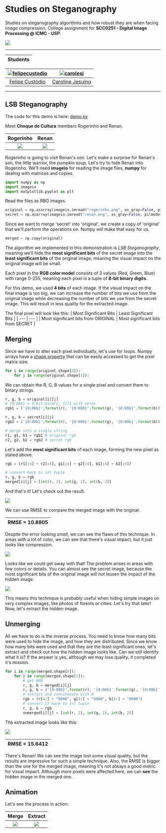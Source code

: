 # Studies on Steganography

Studies on steganography algorithms and how robust they are when facing image compression. College assignment for **SCC0251 - Digital Image Processing @ ICMC - USP**.

<p align="left">
  <img src="http://ForTheBadge.com/images/badges/made-with-python.svg"/>
</p>

<hr>

|   Students |
| --- |


| [![felipecustodio](https://avatars0.githubusercontent.com/u/4261743?v=4&s=80)](https://github.com/felipecustodio) | [![carolesj](https://avatars0.githubusercontent.com/u/12941891?&v=4&s=80)](https://github.com/carolesj) |
|:-----------------------------------------------------------------------------------------------------------------:|:-------------------------------------------------------------------------------------------------------:|
|                                [Felipe Custódio](https://github.com/felipecustodio)                                |                           [Caroline Jesuíno](https://github.com/carolesj)                           |

<hr>


## LSB Steganography

The code for this demo is here: [demo.py](https://github.com/felipecustodio/steganography/blob/master/demo.py)

Meet **Choque de Cultura** members Rogerinho and Renan.


Rogerinho           |  Renan
:-------------------------:|:-------------------------:
![](rogerinho.png)  |  ![](renan.png)


Rogerinho is going to visit Renan's son. Let's make a surprise for Renan's son, the little warrior, the pumpkin soup.
Let's try to hide Renan into Rogerinho.
We'll need **imageio** for reading the image files, **numpy** for dealing with matrices and copies.


```python
import numpy as np
import imageio
import matplotlib.pyplot as plt
```

Read the files as RBG images.

```python
original = np.asarray(imageio.imread("rogerinho.png", as_gray=False, pilmode="RGB"))
secret = np.asarray(imageio.imread("renan.png", as_gray=False, pilmode="RGB"))
```

Since we want to merge 'secret' into 'original', we create a copy of 'original' that we'll perform the operations on. Numpy will make that easy for us.

```python
merged = np.copy(original)
```

The algorithm we implemented in this demonstration is *LSB Steganography*, meaning we'll hide the **most significant bits** of the secret image into the **least significant bits** of the original image, meaning the visual impact on the original image will be small.

Each pixel in the **RGB color model** consists of 3 values (Red, Green, Blue) with range 0-255, meaning each pixel is a tuple of **8-bit binary digits**.

For this demo, we used **4 bits** of each image. If the visual impact on the final image is too big, we can increase the number of bits we use from the original image while decreasing the number of bits we use from the secret image. This will result in less quality for the extracted image.


The final pixel will look like this:
|  Most Significant Bits   |  Least Significant Bits   |
| --- | --- |
|   Most significant bits from ORIGINAL  |  Most significant bits from SECRET   |


## Merging

Since we have to alter each pixel individually, let's use for loops. Numpy arrays have a [shape property](https://docs.scipy.org/doc/numpy/reference/generated/numpy.ndarray.shape.html) that can be easily accessed to get the pixel matrix size.


```python
for i in range(original.shape[0]):
    for j in range(original.shape[1]):
```


We can obtain the R, G, B values for a single pixel and convert them to binary strings.


```python
r, g, b = original[i][j]
# {0:08b} = 8 bit binary, fill with zeros
rgb1 = ('{0:08b}'.format(r), '{0:08b}'.format(g), '{0:08b}'.format(b))

r, g, b = secret[i][j]
rgb2 = ('{0:08b}'.format(r), '{0:08b}'.format(g), '{0:08b}'.format(b))

# merge into a single string
r1, g1, b1 = rgb1 # original rgb
r2, g2, b2 = rgb2 # secret rgb
```

Let's add the **most significant bits** of each image, forming the new pixel as stated above.

```python
rgb = (r1[:4] + r2[:4], g1[:4] + g2[:4], b1[:4] + b2[:4])

# convert back to int tuple
r, g, b = rgb
merged[i][j] = [int(r, 2), int(g, 2), int(b, 2)]
```

And that's it! Let's check out the result.

![](plots/demo_merged.png)


We can use RMSE to compare the merged image with the original.


| RMSE = 10.8805 |
| ---- |


Despite the error looking *small*, we can see the flaws of this technique. In areas with a lot of color, we can see that there's visual impact, but it just looks like compression.

![](detail1.png)

Looks like we could get away with that! The problem arises in areas with few colors or details. You can almost see the secret image, because the most significant bits of the original image will not lessen the impact of the hidden image.

![](detail2.png)


This means this technique is probably useful when hiding simple images on very complex images, like photos of forests or cities. Let's try that later! Now, let's extract the hidden image.

## Unmerging

All we have to do is the inverse process. You need to know how many bits were used to hide the image, and how they are distributed. Since we know how many bits were used and that they are the least significant ones, let's extract and check out how the hidden image looks like. Can we still identify what it is? If the answer is yes, although we may lose quality, it completed it's mission.


```python
for i in range(merged.shape[0]):
    for j in range(merged.shape[1]):
        # get RGB
        r, g, b = merged[i][j]
        r, g, b = ('{0:08b}'.format(r), '{0:08b}'.format(g), '{0:08b}'.format(b))
        # extract and concatenate with 0
        rgb = (r[4:] + "0000", g[4:] + "0000", b[4:] + "0000")
        # convert it back to int tuple
        r, g, b = rgb
        unmerged[i][j] = [int(r, 2), int(g, 2), int(b, 2)]
```

The extracted image looks like this:

![](plots/demo_unmerged.png)

| RMSE = 15.6412 |
| -------------- |

There's Renan! We can see the image lost some visual quality, but the results are impressive for such a simple technique. Also, the RMSE is bigger than the one for the merged image, meaning it's not always a good metric for visual impact. Although more pixels were affected here, we can **see** the hidden image in the merged one.

## Animation

Let's see the process in action:

Merge           |  Extract
:-------------------------:|:-------------------------:
![](merge.gif)  |  ![](unmerge.gif)
